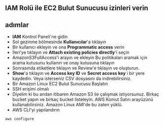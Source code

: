 IAM Rolü ile EC2 Bulut Sunucusu izinleri verin
--

adımlar
--

- **IAM** Kontrol Paneli'ne gidin
- Sol gezinme bölmesinde **Kullanıcılar**'a tıklayın
- Bir kullanıcı ekleyin ve ona **Programmatic access** verin
- İleri'ye tıklayın ve **Attach existing policies directly**'i seçin
- AmazonS3FullAccess'i arayın ve ekleyin Bu politikaları aramak için arama kutusunu kullanın ve onay kutusuna tıklayın
- Sonrasında etiketlere tıklayın ve Review'e tıklayın ve oluşturun.
- **Show**'a tıklayın ve **Access key ID** ve **Secret access key** i bir yere kaydedin. Veya isterseniz CSV dosyasını da indirebilirsiniz.
- Bir Amazon Linux EC2 Bulut Sunucusu Başlatın
- SSH erişimi olmalı
- Diyelim ki bu andan itibaren Amazon S3 ile çalışmak istiyorsunuz. Birkaç bucket yapın ve birkaç bucket listeleyin. AWS Komut Satırı arayüzünü kullanabilirsiniz. Amazon Linux AMI'de bu zaten yüklü.
- AWS CLI'yi yapılandırın
```
aws configure
```
